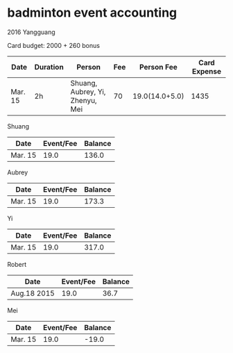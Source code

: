 # badminton event accounting

2016 Yangguang

Card budget: 2000 + 260 bonus

Date|Duration|Person|Fee|Person Fee|Card Expense
----|--------|------|---|----------|------------
Mar. 15|2h|Shuang, Aubrey, Yi, Zhenyu, Mei|70|19.0(14.0+5.0)|1435


Shuang

Date|Event/Fee|Balance
----|---------|-------
Mar. 15|19.0|136.0


Aubrey

Date|Event/Fee|Balance
----|---------|-------
Mar. 15|19.0|173.3


Yi

Date|Event/Fee|Balance
----|---------|-------
Mar. 15|19.0|317.0


Robert

Date|Event/Fee|Balance
----|---------|-------
Aug.18 2015|19.0|36.7


Mei

Date|Event/Fee|Balance
----|---------|-------
Mar. 15|19.0|-19.0




